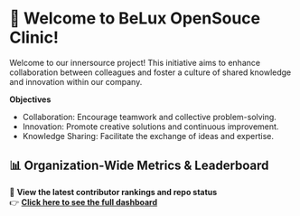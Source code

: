 # 🚀 Welcome to BeLux OpenSouce Clinic!

Welcome to our innersource project! This initiative aims to enhance collaboration between colleagues and foster a culture of shared knowledge and innovation within our company.

**Objectives**
* Collaboration: Encourage teamwork and collective problem-solving.
* Innovation: Promote creative solutions and continuous improvement.
* Knowledge Sharing: Facilitate the exchange of ideas and expertise.

## 📊 Organization-Wide Metrics & Leaderboard

🔹 **View the latest contributor rankings and repo status**  
👉 [**Click here to see the full dashboard**](https://github.com/BeLux-Open-Source-Clinic/org-repository)
